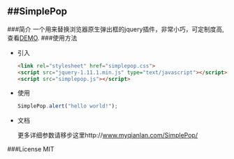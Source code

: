 ##SimplePop
---
###简介
一个用来替换浏览器原生弹出框的jquery插件，非常小巧，可定制度高,查看[DEMO](http://www.myqianlan.com/SimplePop/ "").
###使用方法
- 引入

    ```html
    <link rel="stylesheet" href="simplepop.css"> 
    <script src="jquery-1.11.1.min.js" type="text/javascript"></script>
    <script src="simplepop.js"></script>    
    ```
- 使用

    ```javascript
    SimplePop.alert("hello world!");      
    ```
- 文档

    更多详细参数请移步这里http://www.myqianlan.com/SimplePop/ 
    
###License
MIT